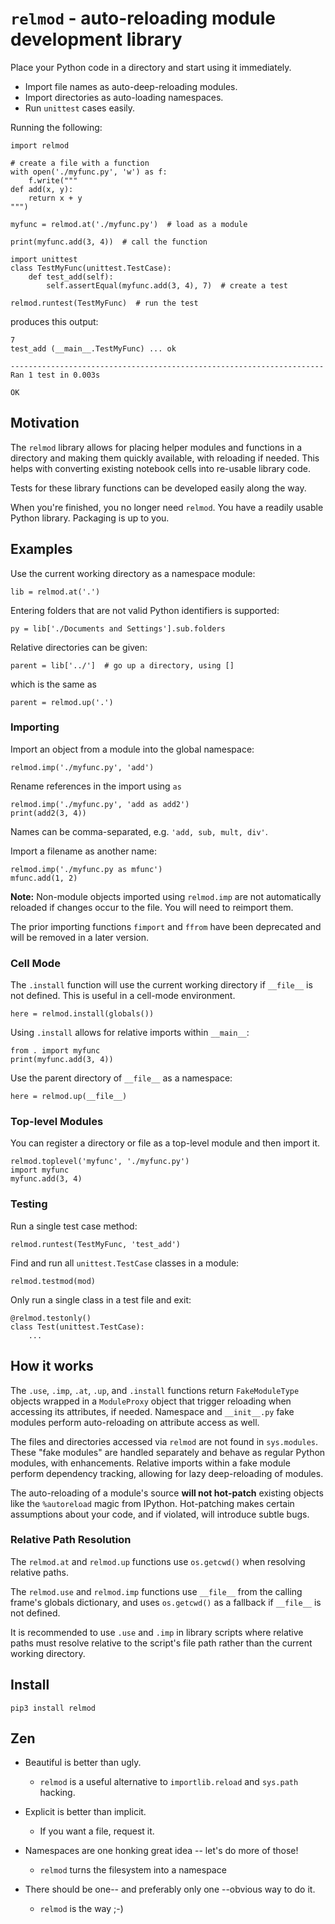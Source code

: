# `relmod` - auto-reloading module development library

Place your Python code in a directory and start using it immediately.

* Import file names as auto-deep-reloading modules.
* Import directories as auto-loading namespaces.
* Run `unittest` cases easily.

Running the following:

    import relmod

    # create a file with a function
    with open('./myfunc.py', 'w') as f:
        f.write("""
    def add(x, y):
        return x + y
    """)

    myfunc = relmod.at('./myfunc.py')  # load as a module

    print(myfunc.add(3, 4))  # call the function

    import unittest
    class TestMyFunc(unittest.TestCase):
        def test_add(self):
            self.assertEqual(myfunc.add(3, 4), 7)  # create a test

    relmod.runtest(TestMyFunc)  # run the test

produces this output:

    7
    test_add (__main__.TestMyFunc) ... ok

    ----------------------------------------------------------------------
    Ran 1 test in 0.003s

    OK


## Motivation

The `relmod` library allows for placing helper modules and functions
in a directory and making them quickly available, with reloading if needed.
This helps with converting existing notebook cells into re-usable
library code.

Tests for these library functions can be developed easily along the way.

When you're finished, you no longer need `relmod`. You have a readily usable
Python library. Packaging is up to you.


## Examples

Use the current working directory as a namespace module:

    lib = relmod.at('.')

Entering folders that are not valid Python identifiers is supported:

    py = lib['./Documents and Settings'].sub.folders

Relative directories can be given:

    parent = lib['../']  # go up a directory, using []

which is the same as

    parent = relmod.up('.')


### Importing

Import an object from a module into the global namespace:

    relmod.imp('./myfunc.py', 'add')

Rename references in the import using `as`

    relmod.imp('./myfunc.py', 'add as add2')
    print(add2(3, 4))

Names can be comma-separated, e.g. `'add, sub, mult, div'`.


Import a filename as another name:

    relmod.imp('./myfunc.py as mfunc')
    mfunc.add(1, 2)

__Note:__ Non-module objects imported using `relmod.imp` are not automatically
reloaded if changes occur to the file. You will need to reimport them.

The prior importing functions `fimport` and `ffrom` have been
deprecated and will be removed in a later version.




### Cell Mode

The `.install` function will use the current working directory
if `__file__` is not defined. This is useful in a cell-mode
environment.

    here = relmod.install(globals())

Using `.install` allows for relative imports within `__main__`:

    from . import myfunc
    print(myfunc.add(3, 4))

Use the parent directory of `__file__` as a namespace:

    here = relmod.up(__file__)


### Top-level Modules

You can register a directory or file as a top-level module and then import it.

    relmod.toplevel('myfunc', './myfunc.py')
    import myfunc
    myfunc.add(3, 4)


### Testing

Run a single test case method:

    relmod.runtest(TestMyFunc, 'test_add')

Find and run all `unittest.TestCase` classes in a module:

    relmod.testmod(mod)

Only run a single class in a test file and exit:

    @relmod.testonly()
    class Test(unittest.TestCase):
        ...


## How it works

The `.use`, `.imp`, `.at`, `.up`, and `.install` functions return `FakeModuleType`
objects wrapped in a `ModuleProxy` object that trigger reloading when
accessing its attributes, if needed. Namespace and `__init__.py` fake
modules perform auto-reloading on attribute access as well.

The files and directories accessed via `relmod` are not found in
`sys.modules`. These "fake modules" are handled separately and
behave as regular Python modules, with enhancements. Relative
imports within a fake module perform dependency tracking,
allowing for lazy deep-reloading of modules.

The auto-reloading of a module's source __will not hot-patch__ existing
objects like the `%autoreload` magic from IPython. Hot-patching makes
certain assumptions about your code, and if violated, will introduce
subtle bugs.

### Relative Path Resolution

The `relmod.at` and `relmod.up` functions use `os.getcwd()` when resolving relative paths.

The `relmod.use` and `relmod.imp` functions use `__file__` from the calling frame's
globals dictionary, and uses `os.getcwd()` as a fallback if `__file__` is not defined.

It is recommended to use `.use` and `.imp` in library scripts where relative paths must
resolve relative to the script's file path rather than the current working directory.


## Install

    pip3 install relmod


## Zen
* Beautiful is better than ugly.
    - `relmod` is a useful alternative to `importlib.reload`
       and `sys.path` hacking.

* Explicit is better than implicit.
    - If you want a file, request it.

* Namespaces are one honking great idea -- let's do more of those!
    - `relmod` turns the filesystem into a namespace

* There should be one-- and preferably only one --obvious way to do it.
    - `relmod` is the way ;-)
